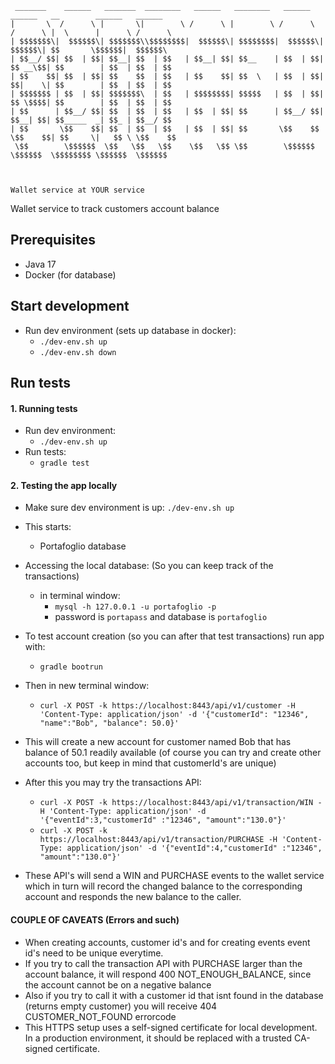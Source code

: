 ```
 _______    ______   _______  ________   ______   ________   ______    ______   __        ______   ______  
|       \  /      \ |       \|        \ /      \ |        \ /      \  /      \ |  \      |      \ /      \ 
| $$$$$$$\|  $$$$$$\| $$$$$$$\\$$$$$$$$|  $$$$$$\| $$$$$$$$|  $$$$$$\|  $$$$$$\| $$       \$$$$$$|  $$$$$$\
| $$__/ $$| $$  | $$| $$__| $$  | $$   | $$__| $$| $$__    | $$  | $$| $$ __\$$| $$        | $$  | $$  | $$
| $$    $$| $$  | $$| $$    $$  | $$   | $$    $$| $$  \   | $$  | $$| $$|    \| $$        | $$  | $$  | $$
| $$$$$$$ | $$  | $$| $$$$$$$\  | $$   | $$$$$$$$| $$$$$   | $$  | $$| $$ \$$$$| $$        | $$  | $$  | $$
| $$      | $$__/ $$| $$  | $$  | $$   | $$  | $$| $$      | $$__/ $$| $$__| $$| $$_____  _| $$_ | $$__/ $$
| $$       \$$    $$| $$  | $$  | $$   | $$  | $$| $$       \$$    $$ \$$    $$| $$     \|   $$ \ \$$    $$
 \$$        \$$$$$$  \$$   \$$   \$$    \$$   \$$ \$$        \$$$$$$   \$$$$$$  \$$$$$$$$ \$$$$$$  \$$$$$$ 
                                                                                                           
                                                                                                           
                                                                                                           
Wallet service at YOUR service
```
Wallet service to track customers account balance

## Prerequisites
* Java 17
* Docker (for database)

## Start development
* Run dev environment (sets up database in docker):
  * `./dev-env.sh up`
  * `./dev-env.sh down`
  
## Run tests
#### 1. Running tests
* Run dev environment:
  * `./dev-env.sh up`
* Run tests:
  * `gradle test`

#### 2. Testing the app locally
* Make sure dev environment is up: `./dev-env.sh up`
* This starts:
  * Portafoglio database

* Accessing the local database: (So you can keep track of the transactions)
  * in terminal window:
    * `mysql -h 127.0.0.1 -u portafoglio -p`
    * password is `portapass` and database is `portafoglio`


* To test account creation (so you can after that test transactions) run app with:
  * `gradle bootrun`
* Then in new terminal window:
  * `curl -X POST -k https://localhost:8443/api/v1/customer -H 'Content-Type: application/json' -d '{"customerId": "12346", "name":"Bob", "balance": 50.0}'`
* This will create a new account for customer named Bob that has balance of 50.1 readily available (of course you can try and create other accounts too, but keep in mind that customerId's are unique)
* After this you may try the transactions API:
  * `curl -X POST -k https://localhost:8443/api/v1/transaction/WIN -H 'Content-Type: application/json' -d '{"eventId":3,"customerId" :"12346", "amount":"130.0"}'`
  * `curl -X POST -k https://localhost:8443/api/v1/transaction/PURCHASE -H 'Content-Type: application/json' -d '{"eventId":4,"customerId" :"12346", "amount":"130.0"}'`
* These API's will send a WIN and PURCHASE events to the wallet service which in turn will record the changed balance to the
  corresponding account and responds the new balance to the caller.

#### COUPLE OF CAVEATS (Errors and such)
* When creating accounts, customer id's and for creating events event id's need to be unique everytime.
* If you try to call the transaction API with PURCHASE larger than the account balance, it will respond 400 NOT_ENOUGH_BALANCE, since the account cannot be on a negative balance
* Also if you try to call it with a customer id that isnt found in the database (returns empty customer) you will receive 404 CUSTOMER_NOT_FOUND errorcode
* This HTTPS setup uses a self-signed certificate for local development. In a production environment, it should be replaced with a trusted CA-signed certificate.
